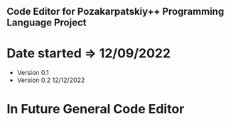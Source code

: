## Code Editor for Pozakarpatskiy++ Programming Language Project

# Date started => 12/09/2022

* Version 0.1
* Version 0.2 12/12/2022

# In Future General Code Editor
